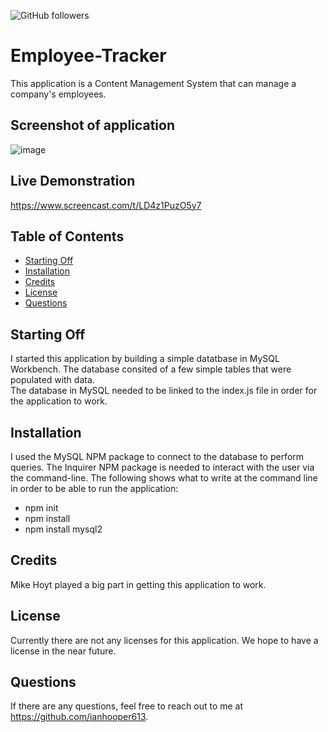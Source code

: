 ![GitHub followers](https://img.shields.io/github/followers/ianhooper613?label=Follow&style=social)

# Employee-Tracker
This application is a Content Management System that can manage a company's employees.



## Screenshot of application
![image](https://user-images.githubusercontent.com/60622571/81340648-2dfc2600-907e-11ea-864b-55b26a2c4b32.png)




## Live Demonstration
https://www.screencast.com/t/LD4z1PuzO5y7




## Table of Contents
  * [Starting Off](#Starting_Off)  
  * [Installation](#Installation)
  * [Credits](#Credits)
  * [License](#License)
  * [Questions](#Questions)






  ## Starting Off
  I started this application by building a simple datatbase in MySQL Workbench.  The database consited of a few simple tables that were populated with data.  
  The database in MySQL needed to be linked to the index.js file in order for the  application to work.





  ## Installation
  I used the MySQL NPM package to connect to the database to perform queries.
  The Inquirer NPM package is needed to interact with the user via the command-line.
  The following shows what to write at the command line in order to be able to run the application:


  * npm init
  * npm install
  * npm install mysql2






  ## Credits
  Mike Hoyt played a big part in getting this application to work.






  ## License
  Currently there are not any licenses for this application.  We hope to have a license in the near future.





  ## Questions
  If there are any questions, feel free to reach out to me at https://github.com/ianhooper613.